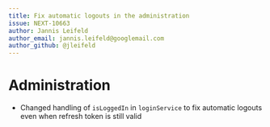 ```yaml
---
title: Fix automatic logouts in the administration
issue: NEXT-10663
author: Jannis Leifeld
author_email: jannis.leifeld@googlemail.com 
author_github: @jleifeld
---
```

# Administration
* Changed handling of `isLoggedIn` in `loginService` to fix automatic logouts even when refresh token is still valid
